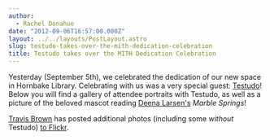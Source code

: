 ```yaml
---
author:
  - Rachel Donahue
date: "2012-09-06T16:57:00.000Z"
layout: ../../layouts/PostLayout.astro
slug: testudo-takes-over-the-mith-dedication-celebration
title: Testudo takes over the MITH Dedication Celebration
---
```


Yesterday (September 5th), we celebrated the dedication of our new space in Hornbake Library. Celebrating with us was a very special guest: [Testudo](http://www.umd.edu/testudo.html "All About Testudo")! Below you will find a gallery of attendee portraits with Testudo, as well as a picture of the beloved mascot reading [Deena Larsen's](http://mith.umd.edu/larsen/ "The Deena Larsen Collection") _Marble Springs_!

[Travis Brown](http://mith.umd.edu/people/person/travis-brown/ "Travis Brown") has posted additional photos (including some _without_ Testudo) [to Flickr](http://www.flickr.com/photos/travisbrown/sets/72157631427840226/with/7939890054/ "Travis Brown's Flickr page").
